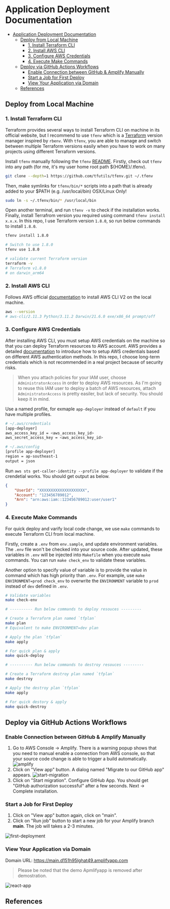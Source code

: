 # Application Deployment Documentation

- [Application Deployment Documentation](#application-deployment-documentation)
  - [Deploy from Local Machine](#deploy-from-local-machine)
    - [1. Install Terraform CLI](#1-install-terraform-cli)
    - [2. Install AWS CLI](#2-install-aws-cli)
    - [3. Configure AWS Credentials](#3-configure-aws-credentials)
    - [4. Execute Make Commands](#4-execute-make-commands)
  - [Deploy via GitHub Actions Workflows](#deploy-via-github-actions-workflows)
    - [Enable Connection between GitHub \& Amplify Manually](#enable-connection-between-github--amplify-manually)
    - [Start a Job for First Deploy](#start-a-job-for-first-deploy)
    - [View Your Application via Domain](#view-your-application-via-domain)
  - [References](#references)

## Deploy from Local Machine

### 1. Install Terraform CLI

Terraform provides several ways to install Terraform CLI on machine in its official website, but I recommend to use `tfenv` which is a [Terraform](https://www.terraform.io/) version manager inspired by `rbenv`. With `tfenv`, you are able to manage and switch between multiple Terraform versions easily when you have to work on many projects using different Terraform versions.

Install `tfenv` manually following the `tfenv` [README](https://github.com/tfutils/tfenv). Firstly, check out `tfenv` into any path (for me, it's my user home root path ${HOME}/.tfenv).

```bash
git clone --depth=1 https://github.com/tfutils/tfenv.git ~/.tfenv
```

Then, make symlinks for `tfenv/bin/*` scripts into a path that is already added to your $PATH (e.g. /usr/local/bin) OSX/Linux Only!

```bash
sudo ln -s ~/.tfenv/bin/* /usr/local/bin
```

Open another terminal, and run `tfenv -v` to check if the installation works. Finally, install Terrafrom version you required using command `tfenv install x.x.x`. In this repo, I use Terraform version `1.8.0`, so run below commands to install `1.8.0`.

```bash
tfenv install 1.8.0

# Switch to use 1.8.0
tfenv use 1.8.0

# validate current Terraform version
terraform -v
# Terraform v1.8.0
# on darwin_arm64
```

### 2. Install AWS CLI

Follows AWS official [documentation](<https://docs.aws.amazon.com/cli/latest/userguide/getting-started-install.html>) to install AWS CLI V2 on the local machine.

```bash
aws --version
# aws-cli/2.11.3 Python/3.11.2 Darwin/21.6.0 exe/x86_64 prompt/off
```

### 3. Configure AWS Credentials

After installing AWS CLI, you must setup AWS credentials on the machine so that you can deploy Terraform resources to AWS account. AWS provides a detailed [documentation](<https://docs.aws.amazon.com/cli/latest/userguide/cli-authentication-user.html>) to introduce how to setup AWS credentials based on different AWS authentication methods. In this repo, I choose long-term credentials which is not recommended in a real project because of security risks.

> When you attach policies for your IAM user, choose `AdministratorAccess` in order to deploy AWS resources. As I'm going to reuse this IAM user to deploy a batch of AWS resources, attach `AdministratorAccess` is pretty easiler, but lack of security. You should keep it in mind.

Use a named profile, for exmaple `app-deployer` instead of `default` if you have multiple profiles.

```bash
# ~/.aws/credentials
[app-deployer]
aws_access_key_id = <aws_access_key_id>
aws_secret_access_key = <aws_access_key_id>

# ~/.aws/config
[profile app-deployer]
region = ap-southeast-1
output = json
```

Run `aws sts get-caller-identity --profile app-deployer` to validate if the crendetial works. You should get output as below.

```json
{
    "UserId": "XXXXXXXXXXXXXXXXXXXX",
    "Account": "123456789012",
    "Arn": "arn:aws:iam::123456789012:user/user1"
}
```

### 4. Execute Make Commands

For quick deploy and varify local code change, we use `make` commands to execute Terraform CLI from local machine.

Firstly, create a `.env` from `env.sample`, and update environment variables. The `.env` file won't be checked into your source code. After updated, these variables in `.env` will be injected into `Makefile` when you execute `make` commands. You can run `make check_env` to validate these variables.

Another option to specify value of variable is to provide the value in command which has high priority than `.env`. For example, use `make ENVIRONMENT=prod check_env` to overwrite the `ENVIRONMENT` variable to `prod` instead of `dev` defined in `.env`.

```bash
# Validate variables
make check-env

# ---------- Run below commands to deploy resouces ---------

# Create a Terraform plan named `tfplan`
make plan
# Equivalent to make ENVIRONMENT=dev plan

# Apply the plan `tfplan`
make apply

# For quick plan & apply
make quick-deploy

# ---------- Run below commands to destroy resouces ---------

# Create a Terraform destroy plan named `tfplan`
make destroy

# Apply the destroy plan `tfplan`
make apply

# For quick destory & apply
make quick-destroy
```

## Deploy via GitHub Actions Workflows

### Enable Connection between GitHub & Amplify Manually

1. Go to AWS Console -> Amplify. There is a warning popup shows that you need to manual enable a connection from AWS console, so that your source code change is able to trigger a build automatically.
   ![amplify](./images/amplify.png)
2. Click on "View app" button. A dialog named "Migrate to our GitHub app" appears.
   ![start-migration](./images/start-migration.png)
3. Click on "Start migration". Configure GitHub App. You should get "GitHub authorization successful" after a few seconds. Next -> Complete installation.

### Start a Job for First Deploy

1. Click on "View app" button again, click on "main".
2. Click on "Run job" button to start a new job for your Amplify branch **main**. The job will takes a 2-3 minutes.

![first-deployment](./images/first-deployment.png)

### View Your Application via Domain

Domain URL: <https://main.d151h95lghat49.amplifyapp.com>

> Please be noted that the demo Apmlifyapp is removed after demostration.

![react-app](./images/react-app.png)

## References
